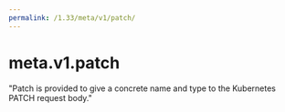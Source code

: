 ```yaml
---
permalink: /1.33/meta/v1/patch/
---
```


# meta.v1.patch

"Patch is provided to give a concrete name and type to the Kubernetes PATCH request body."